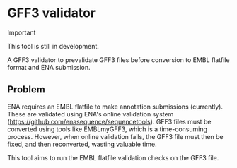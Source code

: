 # GFF3 validator

> [!IMPORTANT]  
> This tool is still in development.

A GFF3 validator to prevalidate GFF3 files before conversion to EMBL flatfile format and ENA submission.

## Problem

ENA requires an EMBL flatfile to make annotation submissions (currently). These are validated using
ENA's online validation system (https://github.com/enasequence/sequencetools). GFF3 files must be converted
using tools like EMBLmyGFF3, which is a time-consuming process. However, when online validation fails, the
GFF3 file must then be fixed, and then reconverted, wasting valuable time. 

This tool aims to run the EMBL flatfile validation checks on the GFF3 file.

